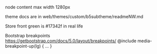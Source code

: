 node content max width 1280px

theme docs are in web/themes/custom/b5subtheme/readmeNW.md

Store front green is #17342f in real life

Bootstrap breakpoints https://getbootstrap.com/docs/5.0/layout/breakpoints/
@include media-breakpoint-up(lg) { ... }
